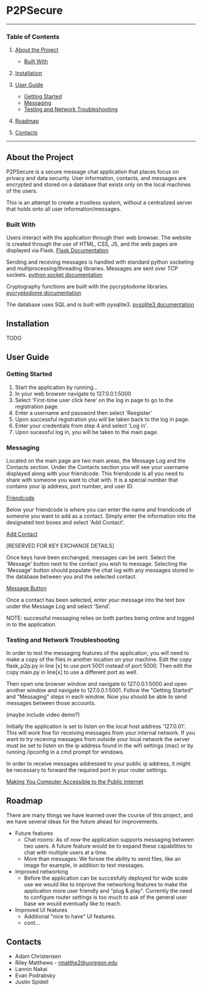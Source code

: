 # P2PSecure

-----------
### Table of Contents

1. [About the Project](#about-the-project)

	- [Built With](#built-with)

2. [Installation](#installation)

3. [User Guide](#user-guide)

	- [Getting Started](#getting-started)
	- [Messaging](#messaging)
	- [Testing and Network Troubleshooting](#testing-and-network-troubleshooting)

4. [Roadmap](#roadmap)

5. [Contacts](#contacts)

-----------
## About the Project
P2PSecure is a secure message chat application that places focus on privacy and data security. User information, contacts, and messages are encrypted and stored on a database that exists only on the local machines of the users. 

This is an attempt to create a trustless system, without a centralized server that holds onto all user information/messages. 

### Built With
Users interact with the application through their web browser. The website is created through the use of HTML, CSS, JS, and the web pages are displayed via Flask.
[Flask Documentation](https://flask.palletsprojects.com/en/1.1.x/)

Sending and receving messages is handled with standard python socketing and multiprocessing/threading libraries. Messages are sent over TCP sockets.
[python socket documentation](https://docs.python.org/3/library/socket.html)

Cryptography functions are built with the pycryptodome libraries.
[pycryptodome documentation](https://pypi.org/project/pycryptodome/)

The database uses SQL and is built with pysqlite3.
[pysqlite3 documentation](https://pypi.org/project/pysqlite3/)

## Installation 

TODO

## User Guide

### Getting Started

1. Start the application by running... 
2. In your web browser navigate to 127.0.0.1:5000
3. Select 'First-time user click here' on the log in page to go to the registration page.
4. Enter a username and password then select 'Resgister'
5. Upon successful registration you will be taken back to the log in page.
6. Enter your credentials from step 4 and select 'Log in'.
7. Upon sucessful log in, you will be taken to the main page.

### Messaging

Located on the main page are two main areas, the Message Log and the Contacts section.
Under the Contacts section you will see your username displayed along with your friendcode.
This friendcode is all you need to share with someone you want to chat with. It is a special number that contains your ip address, port number, and user ID.

[Friendcode](https://i.imgur.com/OUwMYFK.png)

Below your friendcode is where you can enter the name and friendcode of someone you want to add as a contact. Simply enter the information into the designated text boxes and select 'Add Contact'.

[Add Contact](https://i.imgur.com/ITwqncO.png)

[RESERVED FOR KEY EXCHANGE DETAILS]

Once keys have been exchanged, messages can be sent. Select the 'Message' button next to the contact you wish to message. Selecting the 'Message' button should populate the chat log with any messages stored in the database between you and the selected contact.

[Message Button](https://i.imgur.com/RCmRwoz.png)

Once a contact has been selected, enter your message into the text box under the Message Log and select 'Send'. 

NOTE: successful messaging relies on both parties being online and logged in to the application.

### Testing and Network Troubleshooting

In order to test the messaging features of the application, you will need to make a copy of the files in another location on your machine. Edit the copy flask_p2p.py in line [x] to use port 5001 instead of port 5000. Then edit the copy main.py in line[x] to use a different port as well.

Then open one browser window and navigate to 127.0.0.1:5000 and open another window and navigate to 127.0.0.1:5001. Follow the "Getting Started" and "Messaging" steps in each window. Now you should be able to send messages between those accounts.

(maybe include video demo?)

Initially the application is set to listen on the local host address '127.0.01'. This will work fine for receiving messages from your internal network. If you want to try receving messages from outside your local network the server must be set to listen on the ip address found in the wifi settings (mac) or by running /ipconfig in a cmd prompt for windows.

In order to receive messages addressed to your public ip address, it might be necessary to forward the required port in your router settings. 

[Making You Computer Accessible to the Public Internet](https://www.nch.com.au/kb/10046.html)


## Roadmap

There are many things we have learned over the course of this project, and we have several ideas for the future ahead for improvements.

- Future features
	- Chat rooms: As of now the application supports messaging between two users. A future feature would be to expand these capabilities to chat with multiple users at a time.
	- More than messages: We forsee the ability to send files, like an image for example, in addition to text messages.
- Improved networking
	- Before the application can be succesfully deployed for wide scale use we would like to improve the networking features to make the application more user friendly and "plug & play". Currently the need to configure router settings is too much to ask of the general user base we would eventually like to reach.
- Improved UI features
	- Additional "nice to have" UI features.
	- cont...

## Contacts

- Adam Christensen
- Riley Matthews - rmatthe2@uoregon.edu
- Lannin Nakai
- Evan Podrabsky
- Justin Spidell